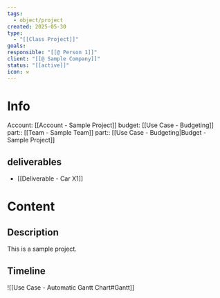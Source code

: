 ```yaml
---
tags:
  - object/project
created: 2025-05-30
type:
  - "[[Class Project]]"
goals:
responsible: "[[@ Person 1]]"
client: "[[@ Sample Company]]"
status: "[[active]]"
icon: ⚒️
---
```

# Info 
Account: [[Account - Sample Project]]
budget: [[Use Case - Budgeting]]
part:: [[Team - Sample Team]]
part:: [[Use Case - Budgeting|Budget - Sample Project]]

## deliverables
- [[Deliverable - Car X1]]


# Content
## Description
This is a sample project.


## Timeline
![[Use Case - Automatic Gantt Chart#Gantt]]